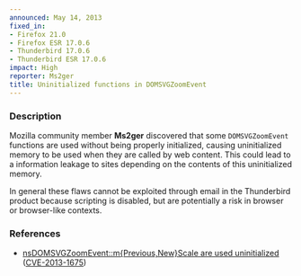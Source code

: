 ```yaml
---
announced: May 14, 2013
fixed_in:
- Firefox 21.0
- Firefox ESR 17.0.6
- Thunderbird 17.0.6
- Thunderbird ESR 17.0.6
impact: High
reporter: Ms2ger
title: Uninitialized functions in DOMSVGZoomEvent
---
```


<h3>Description</h3>

<p>Mozilla community member <strong>Ms2ger</strong> discovered that some
<code>DOMSVGZoomEvent</code> functions are used without being properly
initialized, causing uninitialized memory to be used when they are called by web
content. This could lead to a information leakage to sites depending on the
contents of this uninitialized memory.
</p>

<p class="note">In general these flaws cannot be exploited through email in the
Thunderbird product because scripting is disabled, but are
potentially a risk in browser or browser-like contexts.</p>


<h3>References</h3>

<ul>
  <li><a href="https://bugzilla.mozilla.org/show_bug.cgi?id=866825">
      nsDOMSVGZoomEvent::m{Previous,New}Scale are used uninitialized</a> (<a href="http://cve.mitre.org/cgi-bin/cvename.cgi?name=CVE-2013-1675" class="ex-ref">CVE-2013-1675</a>)</li>
</ul>




